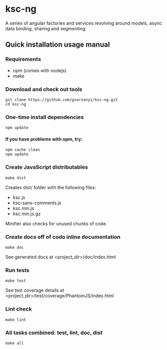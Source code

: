 ksc-ng
======

A series of angular factories and services revolving around models, async data
binding, sharing and segmenting.

## Quick installation usage manual
### Requirements
- npm (comes with nodejs)
- make

### Download and check out tools
    git clone https://github.com/gvarsanyi/ksc-ng.git
    cd ksc-ng

### One-time install dependencies
    npm update
#### If you have problems with npm, try:
    npm cache clean
    npm update

### Create JavaScript distributables
    make dist

Creates dist/ folder with the following files:
- ksc.js
- ksc-sans-comments.js
- ksc.min.js
- ksc.min.js.gz

Minifier also checks for unused chunks of code.

### Create docs off of codo inline documentation
    make doc
See generated docs at <project_dir>/doc/index.html

### Run tests
    make test
See test coverage details at <project_dir>/test/coverage/PhantomJS<version>/index.html

### Lint check
    make lint

### All tasks combined: test, lint, doc, dist
    make all
